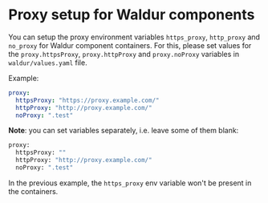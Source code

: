 <!-- EXTERNAL DOCUMENT
Source: https://code.opennodecloud.com/waldur/waldur-helm.git
Branch: master
Remote Path: docs//proxy-setup.md
Local Path: docs/admin-guide/deployment/helm/docs/
Last Sync: 2025-10-30T22:48:21.392465

WARNING: This file is automatically synchronized from the source repository.
DO NOT EDIT this file directly. Changes will be overwritten.
Edit the source at: https://code.opennodecloud.com/waldur/waldur-helm.git/-/tree/master/docs//proxy-setup.md
-->


# Proxy setup for Waldur components

You can setup the proxy environment variables `https_proxy`, `http_proxy` and `no_proxy` for Waldur component containers.
For this, please set values for the `proxy.httpsProxy`, `proxy.httpProxy` and `proxy.noProxy` variables in `waldur/values.yaml` file.

Example:

```yaml
proxy:
  httpsProxy: "https://proxy.example.com/"
  httpProxy: "http://proxy.example.com/"
  noProxy: ".test"
```

**Note**: you can set variables separately, i.e. leave some of them blank:

```bash
proxy:
  httpsProxy: ""
  httpProxy: "http://proxy.example.com/"
  noProxy: ".test"
```

In the previous example, the `https_proxy` env variable won't be present in the containers.
